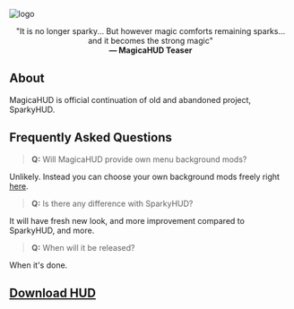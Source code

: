 ![logo](https://user-images.githubusercontent.com/25527589/142965642-89105b81-738d-41c0-b3a0-84c85ecd00e6.png)
<p align="center">
"It is no longer sparky... But however magic comforts remaining sparks... and it becomes the strong magic"<br />
<b>— MagicaHUD Teaser</b>
</p>

## About

MagicaHUD is official continuation of old and abandoned project, SparkyHUD.

## Frequently Asked Questions

> **Q:** Will MagicaHUD provide own menu background mods?

Unlikely. Instead you can choose your own background mods freely right [here](https://gamebanana.com/mods/cats/1646).

> **Q:** Is there any difference with SparkyHUD?

It will have fresh new look, and more improvement compared to SparkyHUD, and more.

> **Q:** When will it be released?

When it's done.

## [Download HUD](https://toonhud.com/user/ah_roon_gaming_ii/theme/QBM3QSWW/)
